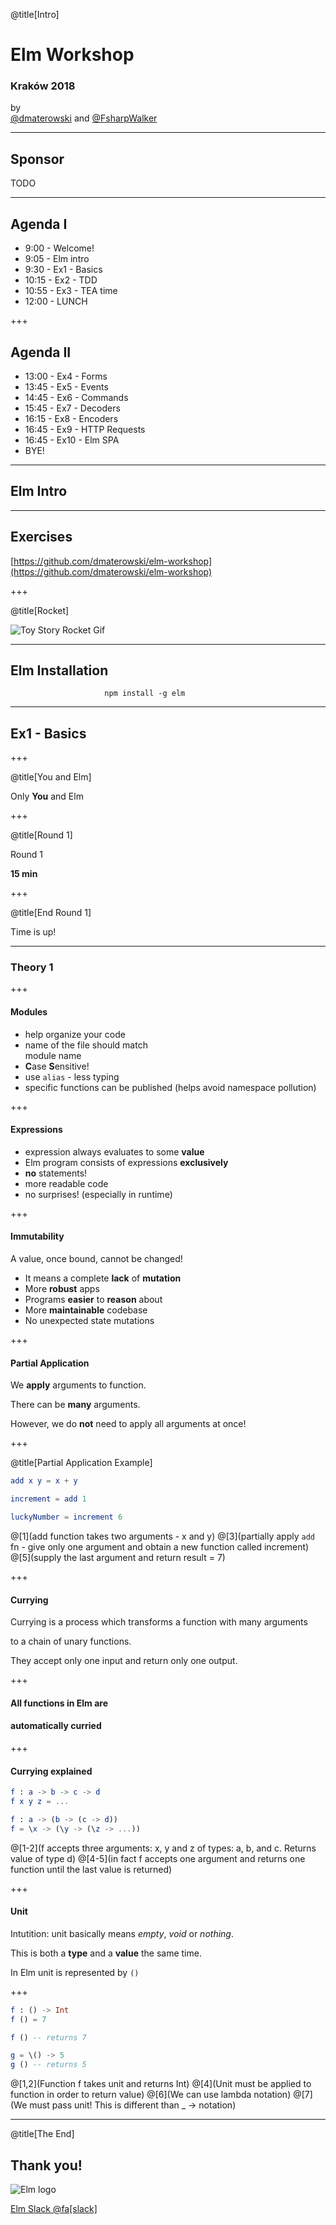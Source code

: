 
@title[Intro]

# Elm Workshop

### Kraków 2018

by
<br>
[@dmaterowski](https://twitter.com/dmaterowski) and [@FsharpWalker](https://twitter.com/FSharpWalker)

---

## Sponsor

TODO

---

## Agenda I

<ul class="list-no-point">
<li>9:00  - Welcome!</li>
<li>9:05  - Elm intro</li>
<li>9:30  - Ex1 - Basics</li>
<li>10:15 - Ex2 - TDD</li>
<li>10:55 - Ex3 - TEA time</li>
<li>12:00 - LUNCH</li>
</ul>

+++

## Agenda II

<ul class="list-no-point">
<li>13:00 - Ex4 - Forms</li>
<li>13:45 - Ex5 - Events</li>
<li>14:45 - Ex6 - Commands</li>
<li>15:45 - Ex7 - Decoders</li>
<li>16:15 - Ex8 - Encoders</li>
<li>16:45 - Ex9 - HTTP Requests</li>
<li>16:45 - Ex10 - Elm SPA</li>
<li>BYE!</li>
</ul>

---

## Elm Intro

---

## Exercises

[https://github.com/dmaterowski/elm-workshop](https://github.com/dmaterowski/elm-workshop)

+++

@title[Rocket]

![Toy Story Rocket Gif](assets/toy_story_rocket_big.gif)

---

## Elm Installation

```
                     npm install -g elm
```

---

## Ex1 - Basics

+++

@title[You and Elm]

Only **You** and Elm

+++
<!-- .slide: data-autoslide="900000" -->

@title[Round 1]

Round 1 

**15 min**

+++

@title[End Round 1]

Time is up!

---

### Theory 1

+++

#### Modules

- help organize your code
- name of the file should match <br> module name
- **C**ase **S**ensitive!
- use `alias` - less typing
- specific functions can be published (helps avoid namespace pollution)

+++

#### Expressions

- expression always evaluates to some **value**
- Elm program consists of expressions **exclusively**
- **no** statements!
- more readable code
- no surprises! (especially in runtime)

+++

#### Immutability

A value, once bound, cannot be changed! 

- It means a complete **lack** of **mutation**
- More **robust** apps
- Programs **easier** to **reason** about 
- More **maintainable** codebase
- No unexpected state mutations

+++

#### Partial Application

We **apply** arguments to function.

There can be **many** arguments.

However, we do **not** need to apply all arguments at once!

+++

@title[Partial Application Example]

```elm
add x y = x + y

increment = add 1

luckyNumber = increment 6
```

@[1](add function takes two arguments - x and y)
@[3](partially apply `add` fn - give only one argument and obtain a new function called increment)
@[5](supply the last argument and return result = 7)

+++

#### Currying

Currying is a process which transforms a function with many arguments 

to a chain of unary functions. 

They accept only one input and return only one output.

+++

#### All functions in Elm are 
#### automatically curried

+++

#### Currying explained

```elm
f : a -> b -> c -> d
f x y z = ...

f : a -> (b -> (c -> d))
f = \x -> (\y -> (\z -> ...))
```
@[1-2](f accepts three arguments: x, y and z of types: a, b, and c. Returns value of type d)
@[4-5](in fact f accepts one argument and returns one function until the last value is returned)

+++

#### Unit

Intutition: unit basically means _empty_, _void_ or _nothing_.

This is both a **type** and a **value** the same time.

In Elm unit is represented by `()` 

+++

```elm
f : () -> Int
f () = 7

f () -- returns 7

g = \() -> 5
g () -- returns 5
```

@[1,2](Function f takes unit and returns Int)
@[4](Unit must be applied to function in order to return value)
@[6](We can use lambda notation)
@[7](We must pass unit! This is different than \_ -> notation)

---

@title[The End]

## Thank you! <i class="fa fa-smile-o" aria-hidden="true"> </i>

<img alt="Elm logo" src="assets/elm.png" class="elm-logo-end" />

[Elm Slack @fa[slack]](http://elmlang.herokuapp.com/)
